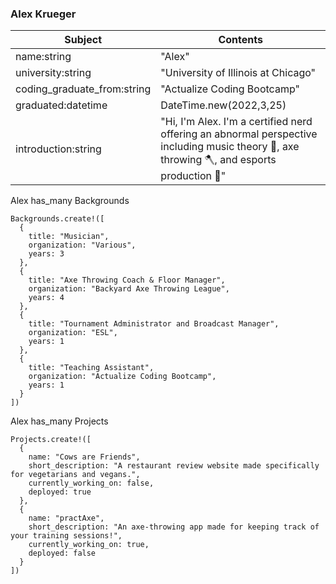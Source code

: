 ### Alex Krueger

|Subject|Contents|
|-----|-----|
|name:string|"Alex"|
|university:string|"University of Illinois at Chicago"|
|coding_graduate_from:string|"Actualize Coding Bootcamp"|
|graduated:datetime|DateTime.new(2022,3,25)|
|introduction:string|"Hi, I'm Alex. I'm a certified nerd offering an abnormal perspective including music theory 🎵, axe throwing 🪓, and esports production 🎥"|

Alex has_many Backgrounds

```
Backgrounds.create!([
  {
    title: "Musician",
    organization: "Various",
    years: 3
  },
  {
    title: "Axe Throwing Coach & Floor Manager", 
    organization: "Backyard Axe Throwing League", 
    years: 4
  },
  {
    title: "Tournament Administrator and Broadcast Manager", 
    organization: "ESL", 
    years: 1
  },
  {
    title: "Teaching Assistant", 
    organization: "Actualize Coding Bootcamp", 
    years: 1
  }
])
```

Alex has_many Projects

```
Projects.create!([
  {
    name: "Cows are Friends", 
    short_description: "A restaurant review website made specifically for vegetarians and vegans.", 
    currently_working_on: false, 
    deployed: true
  },
  {
    name: "practAxe", 
    short_description: "An axe-throwing app made for keeping track of your training sessions!", 
    currently_working_on: true, 
    deployed: false
  }
])
```
